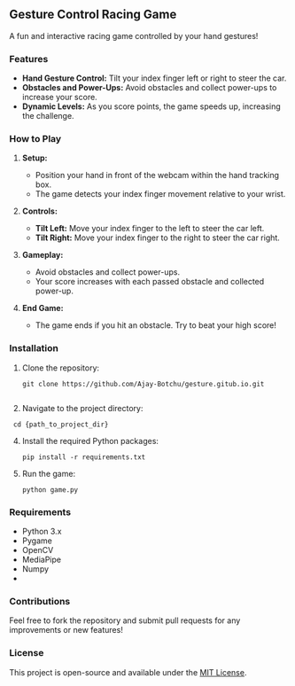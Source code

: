 
## Gesture Control Racing Game

A fun and interactive racing game controlled by your hand gestures!

### Features
- **Hand Gesture Control:** Tilt your index finger left or right to steer the car.
- **Obstacles and Power-Ups:** Avoid obstacles and collect power-ups to increase your score.
- **Dynamic Levels:** As you score points, the game speeds up, increasing the challenge.

### How to Play
1. **Setup:**
   - Position your hand in front of the webcam within the hand tracking box.
   - The game detects your index finger movement relative to your wrist.

2. **Controls:**
   - **Tilt Left:** Move your index finger to the left to steer the car left.
   - **Tilt Right:** Move your index finger to the right to steer the car right.

3. **Gameplay:**
   - Avoid obstacles and collect power-ups.
   - Your score increases with each passed obstacle and collected power-up.

4. **End Game:**
   - The game ends if you hit an obstacle. Try to beat your high score!

### Installation
1. Clone the repository:
   ```
   git clone https://github.com/Ajay-Botchu/gesture.gitub.io.git
 
   ```
2. Navigate to the project directory:
  ```
   cd {path_to_project_dir}
   ```
   
4. Install the required Python packages:
   ```
   pip install -r requirements.txt
   ```
5. Run the game:
   ```
   python game.py
   ```

### Requirements
- Python 3.x
- Pygame
- OpenCV
- MediaPipe
- Numpy
- 
### Contributions
Feel free to fork the repository and submit pull requests for any improvements or new features!

### License
This project is open-source and available under the [MIT License](LICENSE).
